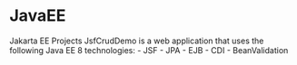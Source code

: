 # JavaEE
Jakarta EE Projects
JsfCrudDemo is a web application that uses the following Java EE 8 technologies:
	- JSF
	- JPA
	- EJB
	- CDI
	- BeanValidation
